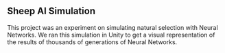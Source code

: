 <h2>Sheep AI Simulation</h2>

<p2>This project was an experiment on simulating natural selection with Neural Networks. We ran this simulation in Unity to get a visual representation of the results of thousands of generations of Neural Networks.</p2>

